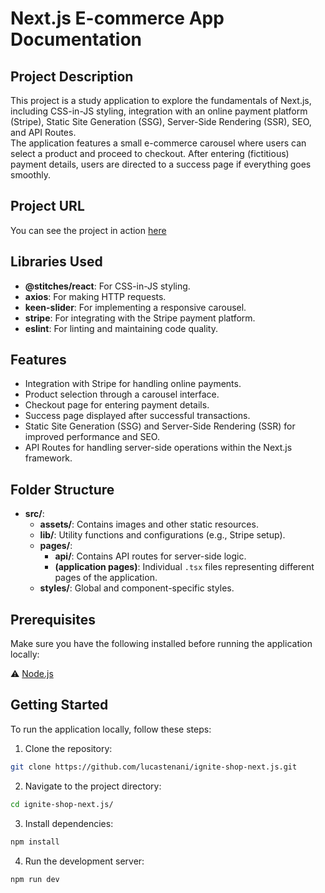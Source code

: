 # Next.js E-commerce App Documentation

## Project Description

This project is a study application to explore the fundamentals of Next.js, including CSS-in-JS styling, integration with an online payment platform (Stripe), Static Site Generation (SSG), Server-Side Rendering (SSR), SEO, and API Routes. </br>
The application features a small e-commerce carousel where users can select a product and proceed to checkout. After entering (fictitious) payment details, users are directed to a success page if everything goes smoothly.

## Project URL

You can see the project in action [here](https://ignite-shop-next-js.vercel.app/)

## Libraries Used

- **@stitches/react**: For CSS-in-JS styling.
- **axios**: For making HTTP requests.
- **keen-slider**: For implementing a responsive carousel.
- **stripe**: For integrating with the Stripe payment platform.
- **eslint**: For linting and maintaining code quality.

## Features

- Integration with Stripe for handling online payments.
- Product selection through a carousel interface.
- Checkout page for entering payment details.
- Success page displayed after successful transactions.
- Static Site Generation (SSG) and Server-Side Rendering (SSR) for improved performance and SEO.
- API Routes for handling server-side operations within the Next.js framework.

## Folder Structure

- **src/**:
  - **assets/**: Contains images and other static resources.
  - **lib/**: Utility functions and configurations (e.g., Stripe setup).
  - **pages/**:
    - **api/**: Contains API routes for server-side logic.
    - **(application pages)**: Individual `.tsx` files representing different pages of the application.
  - **styles/**: Global and component-specific styles.

## Prerequisites

Make sure you have the following installed before running the application locally:

:warning: [Node.js](https://nodejs.org/en/download/)

## Getting Started

To run the application locally, follow these steps:

1. Clone the repository:

```bash
git clone https://github.com/lucastenani/ignite-shop-next.js.git
```
2. Navigate to the project directory:

```bash
cd ignite-shop-next.js/
```

3. Install dependencies:

```bash
npm install
```

4. Run the development server:

```bash
npm run dev
```
